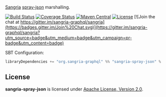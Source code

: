 [Sangria](http://sangria-graphql.org/) [spray-json](https://github.com/spray/spray-json) marshalling.

[![Build Status](https://travis-ci.org/sangria-graphql/sangria-spray-json.svg?branch=master)](https://travis-ci.org/sangria-graphql/sangria-spray-json) [![Coverage Status](http://coveralls.io/repos/sangria-graphql/sangria-spray-json/badge.svg?branch=master&service=github)](http://coveralls.io/github/sangria-graphql/sangria-spray-json?branch=master) [![Maven Central](https://maven-badges.herokuapp.com/maven-central/org.sangria-graphql/sangria-spray-json_2.11/badge.svg)](https://maven-badges.herokuapp.com/maven-central/org.sangria-graphql/sangria-spray-json_2.11) [![License](http://img.shields.io/:license-Apache%202-brightgreen.svg)](http://www.apache.org/licenses/LICENSE-2.0.txt) [![Join the chat at https://gitter.im/sangria-graphql/sangria](https://badges.gitter.im/Join%20Chat.svg)](https://gitter.im/sangria-graphql/sangria?utm_source=badge&utm_medium=badge&utm_campaign=pr-badge&utm_content=badge)

SBT Configuration:

```scala
libraryDependencies += "org.sangria-graphql" %% "sangria-spray-json" % "1.0.0"
```

## License

**sangria-spray-json** is licensed under [Apache License, Version 2.0](http://www.apache.org/licenses/LICENSE-2.0).
